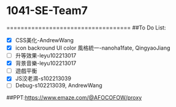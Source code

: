 # 1041-SE-Team7
===================================
##To Do List:

- [x] CSS美化-AndrewWang
- [x] icon backround UI color 風格統一-nanoha1fate, QingyaoJiang
- [ ] 升等效果-leyu102213017
- [x] 背景音樂-leyu102213017
- [ ] 遊戲平衡
- [x] JS洨老濕-s102213039
- [ ] Debug-s102213039, AndrewWang

##PPT:https://www.emaze.com/@AFOCOFOW/proxy
